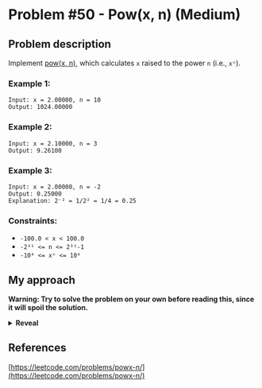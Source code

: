 # Problem #50 - Pow(x, n) (Medium)

## Problem description

Implement [pow(x, n)](https://cplusplus.com/reference/valarray/pow/), which calculates `x` raised to the power `n` (i.e., `xⁿ`).

### Example 1:

```
Input: x = 2.00000, n = 10
Output: 1024.00000
```

### Example 2:

```
Input: x = 2.10000, n = 3
Output: 9.26100
```

### Example 3:

```
Input: x = 2.00000, n = -2
Output: 0.25000
Explanation: 2⁻² = 1/2² = 1/4 = 0.25
```

### Constraints:

-   `-100.0 < x < 100.0`
-   `-2³¹ <= n <= 2³¹-1`
-   `-10⁴ <= xⁿ <= 10⁴`

## My approach

**Warning: Try to solve the problem on your own before reading this, since it will spoil the solution.**

<details>
  <summary><b>Reveal</b></summary>

The first thing most people would probably try is multiplying the base n times, which is a good thought. Sadly the exponent here can be up to 2³¹, which eliminates this approach since it would take too long. If you try it, LeetCode will give you a "Time Limit Exceeded" error.
The better way here is to use the "Square and multiply" algorithm, which is brilliantly explained by [Computerphile](https://www.youtube.com/watch?v=cbGB__V8MNk). It lets you use the fact that `x²ⁿ = (xⁿ)²`, so instead of going from `xⁿ` to `x²ⁿ` with n multiplications, you use just one squaring, bringing the time complexity from `n` to `log(n)`.

You can then either take the "bitwise" approach, where you check the individual bits as it is explained in the video linked above, or the "division" approach, where you just chop-off parts of the exponent gradually. Both of the approaches should be roughly the same in terms of performance and memory usage.

  <p>
    
  |         Implementation          | Time complexity | Space complexity |                        Runtime                       |                     Memory Usage                    |
  | :-----------------------------: | :-------------: | :--------------: | :--------------------------------------------------: | :-------------------------------------------------: |
  |              [Rust (bitwise)](https://github.com/Pandicon/leetcode/tree/main/problems/algorithms/0050/Rust/solution_bitwise.rs)               |       O(log(N))      |       O(1)       | 0 ms, faster than 100.00% of Rust online submissions | 1.9 MB, less than 95.15% of Rust online submissions |
  |              [Rust (division)](https://github.com/Pandicon/leetcode/tree/main/problems/algorithms/0050/Rust/solution_division.rs)               |       O(log(N))      |       O(1)       | 0 ms, faster than 100.00% of Rust online submissions | 2 MB, less than 66.02% of Rust online submissions |
</details>

## References

[https://leetcode.com/problems/powx-n/](https://leetcode.com/problems/powx-n/)
